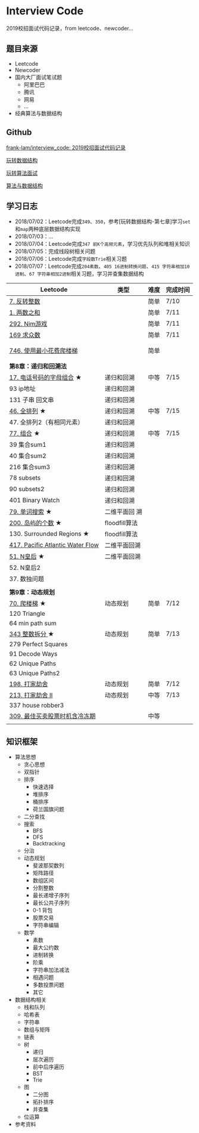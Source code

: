 # Interview Code

2019校招面试代码记录，from leetcode、newcoder...

## 题目来源

- Leetcode
- Newcoder
- 国内大厂面试笔试题
  - 阿里巴巴
  - 腾讯
  - 网易
  - ...
- 经典算法与数据结构



## Github

[frank-lam/interview_code: 2019校招面试代码记录](https://github.com/frank-lam/interview_code)



[玩转数据结构](https://github.com/liuyubobobo/Play-with-Data-Structures)

[玩转算法面试](https://github.com/liuyubobobo/Play-with-Algorithm-Interview)

[算法与数据结构](https://github.com/liuyubobobo/Play-with-Algorithms)





## 学习日志

- 2018/07/02：Leetcode完成`349`、`350`，参考[玩转数据结构-第七章]学习`set`和`map`两种底层数据结构实现
- 2018/07/03：...
- 2018/07/04：Leetcode完成`347 前K个高频元素`，学习优先队列和堆相关知识
- 2018/07/05：完成线段树相关问题
- 2018/07/06：Leetcode完成`字段数Trie`相关习题
- 2018/07/07：Leetcode完成`204素数`、`405 16进制转换问题`、`415 字符串相加10进制`、`67 字符串相加2进制`相关习题，学习并查集数据结构

| Leetcode                                                     | 类型          | 难度 | 完成时间 |
| ------------------------------------------------------------ | ------------- | ---- | -------- |
| [7. 反转整数](https://leetcode-cn.com/problems/reverse-integer/description/) |               | 简单 | 7/10     |
| [1. 两数之和](https://leetcode-cn.com/problems/two-sum/description/) |               | 简单 | 7/11     |
| [292. Nim游戏](https://leetcode-cn.com/problems/nim-game/description/) |               | 简单 | 7/11     |
| [169 求众数](https://leetcode-cn.com/problems/majority-element/description/) |               | 简单 | 7/11     |
|                                                              |               |      |          |
|                                                              |               |      |          |
| [746. 使用最小花费爬楼梯](https://leetcode-cn.com/problems/min-cost-climbing-stairs/description/) |               | 简单 |          |
|                                                              |               |      |          |
|                                                              |               |      |          |
| **第8章：递归和回溯法**                                      |               |      |          |
| [17. 电话号码的字母组合](https://leetcode-cn.com/problems/letter-combinations-of-a-phone-number/description/) ★ | 递归和回溯    | 中等 | 7/15     |
| 93 ip地址                                                    | 递归和回溯    |      |          |
| 131 子串 回文串                                              | 递归和回溯    |      |          |
| [46. 全排列](https://leetcode-cn.com/problems/permutations/description/) ★ | 递归和回溯    | 中等 | 7/15     |
| 47. 全排列2（有相同元素）                                    | 递归和回溯    |      |          |
| [77. 组合](https://leetcode-cn.com/problems/combinations/description/) ★ | 递归和回溯    | 中等 | 7/15     |
| 39 集合sum1                                                  | 递归和回溯    |      |          |
| 40 集合sum2                                                  | 递归和回溯    |      |          |
| 216 集合sum3                                                 | 递归和回溯    |      |          |
| 78 subsets                                                   | 递归和回溯    |      |          |
| 90 subsets2                                                  | 递归和回溯    |      |          |
| 401 Binary Watch                                             | 递归和回溯    |      |          |
| [79. 单词搜索](https://leetcode-cn.com/problems/word-search/description/) ★ | 二维平面回 溯 |      |          |
| [200. 岛屿的个数](https://leetcode-cn.com/problems/number-of-islands/description/) ★ | floodfill算法 |      |          |
| 130. Surrounded Regions ★                                    | floodfill算法 |      |          |
| [417. Pacific Atlantic Water Flow](https://leetcode-cn.com/problems/pacific-atlantic-water-flow) | 二维平面回溯  |      |          |
| [51. N皇后](https://leetcode-cn.com/problems/n-queens/description/) ★ | 二维平面回溯  |      |          |
| 52. N皇后2                                                   |               |      |          |
| 37. 数独问题                                                 |               |      |          |
|                                                              |               |      |          |
| **第9章：动态规划**                                          |               |      |          |
| [70. 爬楼梯](https://leetcode-cn.com/problems/climbing-stairs/description/) ★ | 动态规划      | 简单 | 7/12     |
| 120 Triangle                                                 |               |      |          |
| 64 min path sum                                              |               |      |          |
| [343  整数拆分 ](https://leetcode-cn.com/problems/integer-break/description/) ★ | 动态规划      | 简单 | 7/13     |
| 279 Perfect Squares                                          |               |      |          |
| 91 Decode Ways                                               |               |      |          |
| 62 Unique Paths                                              |               |      |          |
| 63 Unique Paths2                                             |               |      |          |
| [198. 打家劫舍](https://leetcode-cn.com/problems/house-robber/description/) | 动态规划      | 简单 | 7/12     |
| [213. 打家劫舍 II](https://leetcode-cn.com/problems/house-robber-ii/description/) | 动态规划      | 中等 | 7/13     |
| 337 house robber3                                            |               |      |          |
| [309. 最佳买卖股票时机含冷冻期](https://leetcode-cn.com/problems/best-time-to-buy-and-sell-stock-with-cooldown/description/) |               | 中等 |          |
|                                                              |               |      |          |



## 知识框架

- 算法思想
  - 贪心思想
  - 双指针
  - 排序
    - 快速选择
    - 堆排序
    - 桶排序
    - 荷兰国旗问题
  - 二分查找
  - 搜索
    - BFS
    - DFS
    - Backtracking
  - 分治
  - 动态规划
    - 斐波那契数列
    - 矩阵路径
    - 数组区间
    - 分割整数
    - 最长递增子序列
    - 最长公共子序列
    - 0-1 背包
    - 股票交易
    - 字符串编辑
  - 数学
    - 素数
    - 最大公约数
    - 进制转换
    - 阶乘
    - 字符串加法减法
    - 相遇问题
    - 多数投票问题
    - 其它
- 数据结构相关
  - 栈和队列
  - 哈希表
  - 字符串
  - 数组与矩阵
  - 链表
  - 树
    - 递归
    - 层次遍历
    - 前中后序遍历
    - BST
    - Trie
  - 图
    - 二分图
    - 拓扑排序
    - 并查集
  - 位运算
- 参考资料
